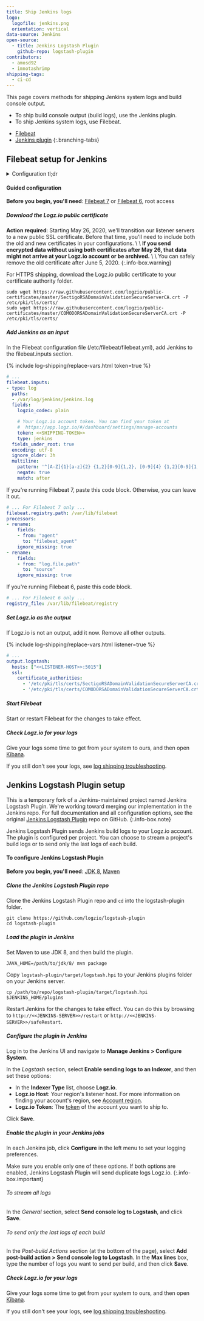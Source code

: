 ```yaml
---
title: Ship Jenkins logs
logo:
  logofile: jenkins.png
  orientation: vertical
data-source: Jenkins
open-source:
  - title: Jenkins Logstash Plugin
    github-repo: logstash-plugin
contributors:
  - amosd92
  - imnotashrimp
shipping-tags:
  - ci-cd
---
```


This page covers methods for shipping Jenkins system logs and build console output.

* To ship build console output (build logs), use the Jenkins plugin.
* To ship Jenkins system logs, use Filebeat.

<!-- tabContainer:start -->
<div class="branching-container">

* [Filebeat](#filebeat-config)
* [Jenkins plugin](#jenkins-plugin-config)
{:.branching-tabs}

<!-- tab:start -->
<div id="filebeat-config">

## Filebeat setup for Jenkins

<details>

<summary>
Configuration tl;dr
</summary>

**Action required**:
Starting May 26, 2020, we'll transition our listener servers
to a new public SSL certificate.
Before that time,
you'll need to include both the old and new certificates
in your configurations. \\
\\
**If you send encrypted data without using both certificates after May 26,
that data might not arrive at your Logz.io account or be archived.** \\
\\
You can safely remove the old certificate
after June 5, 2020.
{:.info-box.warning}

| Item | Description |
|---|---|
| Files | [Sample configuration](https://raw.githubusercontent.com/logzio/logz-docs/master/shipping-config-samples/logz-filebeat-config.yml) <br> [New public certificate (_active from May 27, 2020_)](https://raw.githubusercontent.com/logzio/public-certificates/master/SectigoRSADomainValidationSecureServerCA.crt) <br> [Public certificate (_expires May 26, 2020_)](https://raw.githubusercontent.com/logzio/public-certificates/master/COMODORSADomainValidationSecureServerCA.crt) |
| Listener | Port 5015. For help finding your region's listener host, see [Account region]({{site.baseurl}}/user-guide/accounts/account-region.html). |
| Default log location | `/var/log/jenkins/jenkins.log` |
| Log type _\(for preconfigured parsing\)_ | `jenkins` |
{:.paramlist}

</details>

#### Guided configuration

**Before you begin, you'll need**:
[Filebeat 7](https://www.elastic.co/guide/en/beats/filebeat/current/filebeat-installation.html) or
[Filebeat 6](https://www.elastic.co/guide/en/beats/filebeat/6.7/filebeat-installation.html),
root access

<div class="tasklist">

##### Download the Logz.io public certificate

**Action required**:
Starting May 26, 2020, we'll transition our listener servers
to a new public SSL certificate.
Before that time,
you'll need to include both the old and new certificates
in your configurations. \\
\\
**If you send encrypted data without using both certificates after May 26,
that data might not arrive at your Logz.io account or be archived.** \\
\\
You can safely remove the old certificate
after June 5, 2020.
{:.info-box.warning}

For HTTPS shipping, download the Logz.io public certificate to your certificate authority folder.

```shell
sudo wget https://raw.githubusercontent.com/logzio/public-certificates/master/SectigoRSADomainValidationSecureServerCA.crt -P /etc/pki/tls/certs/
sudo wget https://raw.githubusercontent.com/logzio/public-certificates/master/COMODORSADomainValidationSecureServerCA.crt -P /etc/pki/tls/certs/
```

##### Add Jenkins as an input

In the Filebeat configuration file (/etc/filebeat/filebeat.yml), add Jenkins to the filebeat.inputs section.

{% include log-shipping/replace-vars.html token=true %}

```yaml
# ...
filebeat.inputs:
- type: log
  paths:
  - /var/log/jenkins/jenkins.log
  fields:
    logzio_codec: plain

    # Your Logz.io account token. You can find your token at
    #  https://app.logz.io/#/dashboard/settings/manage-accounts
    token: <<SHIPPING-TOKEN>>
    type: jenkins
  fields_under_root: true
  encoding: utf-8
  ignore_older: 3h
  multiline:
    pattern: '^[A-Z]{1}[a-z]{2} {1,2}[0-9]{1,2}, [0-9]{4} {1,2}[0-9]{1,2}:[0-9]{2}:[0-9]{2}'
    negate: true
    match: after
```

If you're running Filebeat 7, paste this code block.
Otherwise, you can leave it out.

```yaml
# ... For Filebeat 7 only ...
filebeat.registry.path: /var/lib/filebeat
processors:
- rename:
    fields:
    - from: "agent"
      to: "filebeat_agent"
    ignore_missing: true
- rename:
    fields:
    - from: "log.file.path"
      to: "source"
    ignore_missing: true
```

If you're running Filebeat 6, paste this code block.

```yaml
# ... For Filebeat 6 only ...
registry_file: /var/lib/filebeat/registry
```

##### Set Logz.io as the output

If Logz.io is not an output, add it now.
Remove all other outputs.

{% include log-shipping/replace-vars.html listener=true %}

```yaml
# ...
output.logstash:
  hosts: ["<<LISTENER-HOST>>:5015"]
  ssl:
    certificate_authorities:
      - '/etc/pki/tls/certs/SectigoRSADomainValidationSecureServerCA.crt'
      - '/etc/pki/tls/certs/COMODORSADomainValidationSecureServerCA.crt'
```

##### Start Filebeat

Start or restart Filebeat for the changes to take effect.

##### Check Logz.io for your logs

Give your logs some time to get from your system to ours, and then open [Kibana](https://app.logz.io/#/dashboard/kibana).

If you still don't see your logs, see [log shipping troubleshooting]({{site.baseurl}}/user-guide/log-shipping/log-shipping-troubleshooting.html).

</div>

</div>
<!-- tab:end -->

<!-- tab:start -->
<div id="jenkins-plugin-config">

## Jenkins Logstash Plugin setup

This is a temporary fork of a Jenkins-maintained project named Jenkins Logstash Plugin.
We're working toward merging our implementation in the Jenkins repo.
For full documentation and all configuration options, see the original [Jenkins Logstash Plugin](https://github.com/jenkinsci/logstash-plugin) repo on GitHub.
{:.info-box.note}

Jenkins Logstash Plugin sends Jenkins build logs to your Logz.io account.
The plugin is configured per project.
You can choose to stream a project's build logs or to send only the last logs of each build.

#### To configure Jenkins Logstash Plugin

**Before you begin, you'll need**:
[JDK 8](https://www.oracle.com/technetwork/java/javase/downloads/jdk8-downloads-2133151.html),
[Maven](https://maven.apache.org/install.html)

<div class="tasklist">

##### Clone the Jenkins Logstash Plugin repo

Clone the Jenkins Logstash Plugin repo and `cd` into the logstash-plugin folder.

```shell
git clone https://github.com/logzio/logstash-plugin
cd logstash-plugin
```

##### Load the plugin in Jenkins

Set Maven to use JDK 8, and then build the plugin.

```shell
JAVA_HOME=/path/to/jdk/8/ mvn package
```

Copy `logstash-plugin/target/logstash.hpi` to your Jenkins plugins folder on your Jenkins server.

```shell
cp /path/to/repo/logstash-plugin/target/logstash.hpi $JENKINS_HOME/plugins
```

Restart Jenkins for the changes to take effect.
You can do this by browsing to `http://<<JENKINS-SERVER>>/restart` or `http://<<JENKINS-SERVER>>/safeRestart`.

##### Configure the plugin in Jenkins

Log in to the Jenkins UI and navigate to **Manage Jenkins > Configure System**.

In the _Logstash_ section, select **Enable sending logs to an Indexer**, and then set these options:

* In the **Indexer Type** list, choose **Logz.io**.
* **Logz.io Host**: Your region's listener host.
  For more information on finding your account's region, see [Account region](https://docs.logz.io/user-guide/accounts/account-region.html).
* **Logz.io Token**: The [token](https://app.logz.io/#/dashboard/settings/general) of the account you want to ship to.

Click **Save**.

##### Enable the plugin in your Jenkins jobs

In each Jenkins job, click **Configure** in the left menu to set your logging preferences.

Make sure you enable only one of these options.
If both options are enabled, Jenkins Logstash Plugin will send duplicate logs Logz.io.
{:.info-box.important}

###### To stream all logs

In the _General_ section, select **Send console log to Logstash**, and click **Save**.

###### To send only the last logs of each build

In the _Post-build Actions_ section (at the bottom of the page), select **Add post-build action > Send console log to Logstash**.
In the **Max lines** box, type the number of logs you want to send per build, and then click **Save**.

##### Check Logz.io for your logs

Give your logs some time to get from your system to ours, and then open [Kibana](https://app.logz.io/#/dashboard/kibana).

If you still don't see your logs, see [log shipping troubleshooting](https://docs.logz.io/user-guide/log-shipping/log-shipping-troubleshooting.html).

</div>

</div>
<!-- tab:end -->

</div>
<!-- tabContainer:end -->

